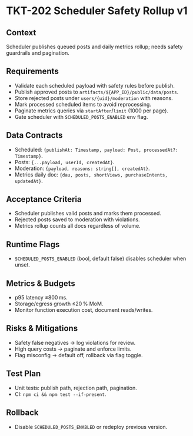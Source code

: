 # TKT-202 Scheduler Safety Rollup v1

## Context
Scheduler publishes queued posts and daily metrics rollup; needs safety guardrails and pagination.

## Requirements
- Validate each scheduled payload with safety rules before publish.
- Publish approved posts to `artifacts/${APP_ID}/public/data/posts`.
- Store rejected posts under `users/{uid}/moderation` with reasons.
- Mark processed scheduled items to avoid reprocessing.
- Paginate metrics queries via `startAfter`/`limit` (1000 per page).
- Gate scheduler with `SCHEDULED_POSTS_ENABLED` env flag.

## Data Contracts
- Scheduled: `{publishAt: Timestamp, payload: Post, processedAt?: Timestamp}`.
- Posts: `{...payload, userId, createdAt}`.
- Moderation: `{payload, reasons: string[], createdAt}`.
- Metrics daily doc: `{dau, posts, shortViews, purchaseIntents, updatedAt}`.

## Acceptance Criteria
- Scheduler publishes valid posts and marks them processed.
- Rejected posts saved to moderation with violations.
- Metrics rollup counts all docs regardless of volume.

## Runtime Flags
- `SCHEDULED_POSTS_ENABLED` (bool, default false) disables scheduler when unset.

## Metrics & Budgets
- p95 latency ≤800 ms.
- Storage/egress growth ≤20 % MoM.
- Monitor function execution cost, document reads/writes.

## Risks & Mitigations
- Safety false negatives → log violations for review.
- High query costs → paginate and enforce limits.
- Flag misconfig → default off, rollback via flag toggle.

## Test Plan
- Unit tests: publish path, rejection path, pagination.
- CI: `npm ci && npm test --if-present`.

## Rollback
- Disable `SCHEDULED_POSTS_ENABLED` or redeploy previous version.
